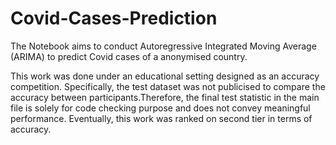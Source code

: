 # Covid-Cases-Prediction
The Notebook aims to conduct Autoregressive Integrated Moving Average (ARIMA) to predict Covid cases of a anonymised country.

This work was done under an educational setting designed as an accuracy competition. Specifically, the test dataset was not publicised to compare the accuracy between participants.Therefore, the final test statistic in the main file is solely for code checking purpose and does not convey meaningful performance. Eventually, this work was ranked on second tier in terms of accuracy.
